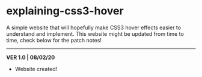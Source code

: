 # explaining-css3-hover
A simple website that will hopefully make CSS3 hover effects easier to understand and implement. This website might be updated from time to time, check below for the patch notes!
_____
**VER 1.0 | 08/02/20**
- Website created!

